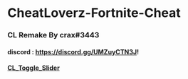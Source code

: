 # CheatLoverz-Fortnite-Cheat
### CL Remake By crax#3443
#### discord : https://discord.gg/UMZuyCTN3J!
#### [CL_Toggle_Slider](https://user-images.githubusercontent.com/90789932/146901936-22184669-9acd-43f6-a8cf-aff36591ab44.png)
